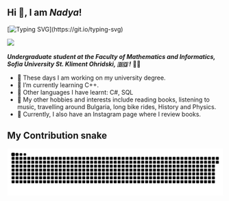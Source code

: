 ## Hi 👋, I am _Nadya_!

[![Typing SVG](https://readme-typing-svg.demolab.com?font=Fira+Code&size=21&pause=1000&color=C194F7&center=true&background=AA1F7400&multiline=true&width=1000&size=21&lines=Welcome+to+my+profile!)](https://git.io/typing-svg)

![](https://komarev.com/ghpvc/?username=NadyaRadeva&color=blueviolet)



**_Undergraduate student at the Faculty of Mathematics and Informatics, Sofia University St. Kliment Ohridski, :bulgaria:	!_**
 :woman_technologist:	

- :tea:	These days I am working on my university degree.
- 🌱 I’m currently learning C++.
- 🧠 Other languages I have learnt: C#, SQL
- :stars:	My other hobbies and interests include reading books, listening to music, travelling around Bulgaria, long bike rides, History and Physics.
- :book: Currently, I also have an Instagram page where I review books.


## My Contribution snake
![Contribution snake example](https://github.com/NadyaRadeva/NadyaRadeva/blob/output/github-contribution-grid-snake.svg)
